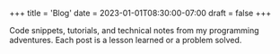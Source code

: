+++
title = 'Blog'
date = 2023-01-01T08:30:00-07:00
draft = false
+++

Code snippets, tutorials, and technical notes from my programming adventures. Each post is a lesson learned or a problem solved.
